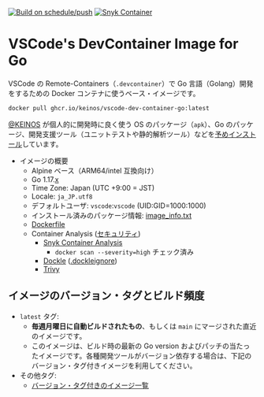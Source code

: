[![Build on schedule/push](https://github.com/KEINOS/VSCode-Dev-Container-Go/actions/workflows/build_weekly.yml/badge.svg)](https://github.com/KEINOS/VSCode-Dev-Container-Go/actions/workflows/build_weekly.yml)
[![Snyk Container](https://github.com/KEINOS/VSCode-Dev-Container-Go/actions/workflows/snyk-container-analysis.yml/badge.svg)](https://github.com/KEINOS/VSCode-Dev-Container-Go/actions/workflows/snyk-container-analysis.yml)

# VSCode's DevContainer Image for Go

VSCode の Remote-Containers（`.devcontainer`）で Go 言語（Golang）開発をするための Docker コンテナに使うベース・イメージです。

```bash
docker pull ghcr.io/keinos/vscode-dev-container-go:latest
```

[@KEINOS](https://github.com/KEINOS) が個人的に開発時に良く使う OS のパッケージ（`apk`）、Go のパッケージ、開発支援ツール（ユニットテストや静的解析ツール）などを[予めインストール](image_info.txt)しています。

- イメージの概要
  - Alpine ベース（ARM64/intel 互換向け）
  - Go 1.17.[x](image_info.txt)
  - Time Zone: Japan (UTC +9:00 = JST)
  - Locale: `ja_JP.utf8`
  - デフォルトユーザ: `vscode`:`vscode` (UID:GID=1000:1000)
  - インストール済みのパッケージ情報: [image_info.txt](image_info.txt)
  - [Dockerfile](https://github.com/KEINOS/VSCode-Dev-Container-Go/blob/main/Dockerfile)
  - Container Analysis ([セキュリティ](SECURITY.md))
    - [Snyk Container Analysis](https://github.com/snyk/actions/tree/master/docker)
      - `docker scan --severity=high` チェック済み
    - [Dockle](https://github.com/goodwithtech/dockle) ([.dockleignore](.dockleignore))
    - [Trivy](https://github.com/aquasecurity/trivy)

## イメージのバージョン・タグとビルド頻度

- `latest` タグ:
    - **毎週月曜日に自動ビルドされたもの**、もしくは `main` にマージされた直近のイメージです。
    - このイメージは、ビルド時の最新の Go version およびパッチの当たったイメージです。各種開発ツールがバージョン依存する場合は、下記のバージョン・タグ付きイメージを利用してください。
- その他タグ:
    - [バージョン・タグ付きのイメージ一覧](https://github.com/KEINOS/VSCode-Dev-Container-Go/pkgs/container/vscode-dev-container-go)
